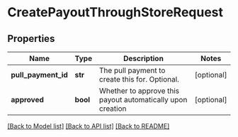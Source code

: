# CreatePayoutThroughStoreRequest

## Properties
Name | Type | Description | Notes
------------ | ------------- | ------------- | -------------
**pull_payment_id** | **str** | The pull payment to create this for. Optional. | [optional] 
**approved** | **bool** | Whether to approve this payout automatically upon creation | [optional] 

[[Back to Model list]](../README.md#documentation-for-models) [[Back to API list]](../README.md#documentation-for-api-endpoints) [[Back to README]](../README.md)

